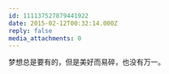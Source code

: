 ```yaml
---
id: 111137527879441922
date: 2015-02-12T00:32:14.000Z
reply: false
media_attachments: 0
---
```


梦想总是要有的，但是美好而易碎，也没有万一。

